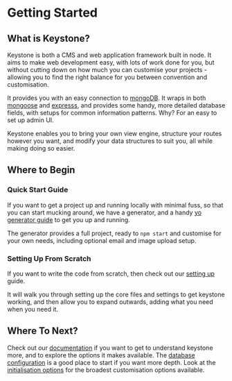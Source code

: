 # Getting Started

## What is Keystone?

Keystone is both a CMS and web application framework built in node. It aims to make web development easy, with lots of work done for you, but without cutting down on how much you can customise your projects -  allowing you to find the right balance for you between convention and customisation.

It provides you with an easy connection to [mongoDB](https://www.mongodb.com/). It wraps in both [mongoose](http://mongoosejs.com/) and [expresss](http://expressjs.com/), and provides some handy, more detailed database fields, with setups for common information patterns. Why? For an easy to set up admin UI.

Keystone enables you to bring your own view engine, structure your routes however you want, and modify your data structures to suit you, all while making doing so easier.


## Where to Begin

### Quick Start Guide

If you want to get a project up and running locally with minimal fuss, so that you can start mucking around, we have a generator, and a handy [yo generator guide](/getting-started/yo-generator) to get you up and running.

The generator provides a full project, ready to `npm start` and customise for your own needs, including optional email and image upload setup.

### Setting Up From Scratch

If you want to write the code from scratch, then check out our [setting up](/getting-started/setting-up/part-1) guide.

It will walk you through setting up the core files and settings to get keystone working, and then allow you to expand outwards, adding what you need when you need it.

## Where To Next?

Check out our [documentation](/documentation) if you want to get to understand keystone more, and to explore the options it makes available. The [database configuration](/documentation/database) is a good place to start if you want more depth.  Look at the [initialisation options](/documentation/configuration) for the broadest customisation options available.
